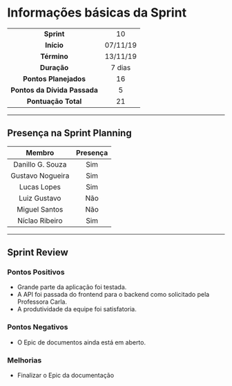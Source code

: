 # Informações básicas da Sprint
|||
|:---:|:---:|
|**Sprint**|10|
|**Início**|07/11/19|
|**Término**|13/11/19|
|**Duração**|7 dias|
|**Pontos Planejados**|16|
|**Pontos da Dívida Passada**|5|
|**Pontuação Total**|21|

---

## Presença na Sprint Planning

|Membro|Presença|
|:---:|:---:|
|Danillo G. Souza|Sim|
|Gustavo Nogueira|Sim|
|Lucas Lopes|Sim|
|Luiz Gustavo|Não|
|Miguel Santos|Não|
|Níclao Ribeiro|Sim|

---
## Sprint Review
### Pontos Positivos
- Grande parte da aplicação foi testada.
- A API foi passada do frontend para o backend como solicitado pela Professora Carla. 
- A produtividade da equipe foi satisfatoria.
### Pontos Negativos
- O Epic de documentos ainda está em aberto.
### Melhorias
- Finalizar o Epic da documentação